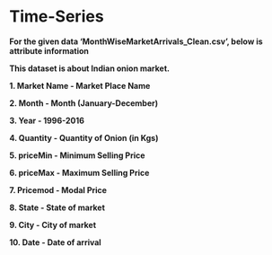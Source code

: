 # Time-Series

**For the given data ‘MonthWiseMarketArrivals_Clean.csv’, below is attribute information**

**This dataset is about Indian onion market.**


**1. Market Name - Market Place Name**


**2. Month - Month (January-December)**


**3. Year - 1996-2016**


**4. Quantity - Quantity of Onion (in Kgs)**


**5. priceMin - Minimum Selling Price**

**6. priceMax - Maximum Selling Price**


**7. Pricemod - Modal Price**


**8. State - State of market**


**9. City - City of market**


**10. Date - Date of arrival**

